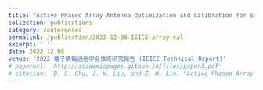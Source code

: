 ```yaml
---
title: "Active Phased Array Antenna Optimization and Calibration for Satellite Applications"
collection: publications
category: conferences
permalink: /publication/2022-12-08-IEICE-array-cal
excerpt: ' '
date: 2022-12-08
venue: '2022 電子情報通信学会技術研究報告 (IEICE Technical Report)'
# paperurl: 'http://academicpages.github.io/files/paper3.pdf'
# citation: 'B. C. Chu, J. W. Liu, and Z. H. Lin. "Active Phased Array Antenna Optimization and Calibration for Satellite Applications." IEICE Technical Report, 122.312 (SANE2022 62-87), 2022, pp. 50-52.'
---
```

